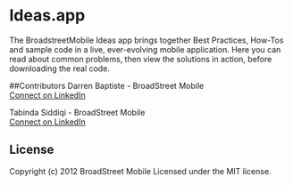 Ideas.app
============================
The BroadstreetMobile Ideas app brings together Best Practices, How-Tos and sample code in a live, ever-evolving mobile application.
Here you can read about common problems, then view the solutions in action, before downloading the real code.



##Contributors
Darren Baptiste - BroadStreet Mobile<br/>
<a href="http://www.linkedin.com/profile/view?id=36912&trk=tab_pro">Connect on LinkedIn</a><br/>

Tabinda Siddiqi - BroadStreet Mobile<br/>
<a href="http://www.linkedin.com/pub/tabinda-siddiqi/43/2b1/358">Connect on LinkedIn</a><br/>



## License
Copyright (c) 2012 BroadStreet Mobile 
Licensed under the MIT license.		
		  

	

